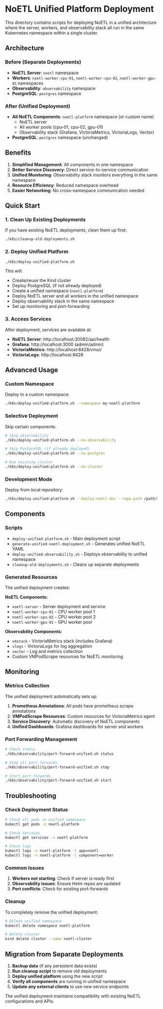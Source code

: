 # NoETL Unified Platform Deployment

This directory contains scripts for deploying NoETL in a unified architecture where the server, workers, and observability stack all run in the same Kubernetes namespace within a single cluster.

## Architecture

### Before (Separate Deployments)
- **NoETL Server**: `noetl` namespace
- **Workers**: `noetl-worker-cpu-01`, `noetl-worker-cpu-02`, `noetl-worker-gpu-01` namespaces
- **Observability**: `observability` namespace  
- **PostgreSQL**: `postgres` namespace

### After (Unified Deployment)
- **All NoETL Components**: `noetl-platform` namespace (or custom name)
  - NoETL server
  - All worker pools (cpu-01, cpu-02, gpu-01)
  - Observability stack (Grafana, VictoriaMetrics, VictoriaLogs, Vector)
- **PostgreSQL**: `postgres` namespace (unchanged)

## Benefits

1. **Simplified Management**: All components in one namespace
2. **Better Service Discovery**: Direct service-to-service communication
3. **Unified Monitoring**: Observability stack monitors everything in the same namespace
4. **Resource Efficiency**: Reduced namespace overhead
5. **Easier Networking**: No cross-namespace communication needed

## Quick Start

### 1. Clean Up Existing Deployments

If you have existing NoETL deployments, clean them up first:

```bash
./k8s/cleanup-old-deployments.sh
```

### 2. Deploy Unified Platform

```bash
./k8s/deploy-unified-platform.sh
```

This will:
- Create/reuse the Kind cluster
- Deploy PostgreSQL (if not already deployed)
- Create a unified namespace (`noetl-platform`)
- Deploy NoETL server and all workers in the unified namespace
- Deploy observability stack in the same namespace
- Set up monitoring and port-forwarding

### 3. Access Services

After deployment, services are available at:

- **NoETL Server**: http://localhost:30082/api/health
- **Grafana**: http://localhost:3000 (admin/admin)
- **VictoriaMetrics**: http://localhost:8428/vmui/
- **VictoriaLogs**: http://localhost:9428

## Advanced Usage

### Custom Namespace

Deploy to a custom namespace:

```bash
./k8s/deploy-unified-platform.sh --namespace my-noetl-platform
```

### Selective Deployment

Skip certain components:

```bash
# Skip observability
./k8s/deploy-unified-platform.sh --no-observability

# Skip PostgreSQL (if already deployed)
./k8s/deploy-unified-platform.sh --no-postgres

# Use existing cluster
./k8s/deploy-unified-platform.sh --no-cluster
```

### Development Mode

Deploy from local repository:

```bash
./k8s/deploy-unified-platform.sh --deploy-noetl-dev --repo-path /path/to/noetl
```

## Components

### Scripts

- `deploy-unified-platform.sh` - Main deployment script
- `generate-unified-noetl-deployment.sh` - Generates unified NoETL YAML
- `deploy-unified-observability.sh` - Deploys observability to unified namespace
- `cleanup-old-deployments.sh` - Cleans up separate deployments

### Generated Resources

The unified deployment creates:

**NoETL Components:**
- `noetl-server` - Server deployment and service
- `noetl-worker-cpu-01` - CPU worker pool 1
- `noetl-worker-cpu-02` - CPU worker pool 2  
- `noetl-worker-gpu-01` - GPU worker pool

**Observability Components:**
- `vmstack` - VictoriaMetrics stack (includes Grafana)
- `vlogs` - VictoriaLogs for log aggregation
- `vector` - Log and metrics collection
- Custom VMPodScrape resources for NoETL monitoring

## Monitoring

### Metrics Collection

The unified deployment automatically sets up:

1. **Prometheus Annotations**: All pods have prometheus scrape annotations
2. **VMPodScrape Resources**: Custom resources for VictoriaMetrics agent
3. **Service Discovery**: Automatic discovery of NoETL components
4. **Unified Dashboards**: Grafana dashboards for server and workers

### Port Forwarding Management

```bash
# Check status
./k8s/observability/port-forward-unified.sh status

# Stop all port-forwards
./k8s/observability/port-forward-unified.sh stop

# Start port-forwards
./k8s/observability/port-forward-unified.sh start
```

## Troubleshooting

### Check Deployment Status

```bash
# Check all pods in unified namespace
kubectl get pods -n noetl-platform

# Check services
kubectl get services -n noetl-platform

# Check logs
kubectl logs -n noetl-platform -l app=noetl
kubectl logs -n noetl-platform -l component=worker
```

### Common Issues

1. **Workers not starting**: Check if server is ready first
2. **Observability issues**: Ensure Helm repos are updated
3. **Port conflicts**: Check for existing port-forwards

### Cleanup

To completely remove the unified deployment:

```bash
# Delete unified namespace
kubectl delete namespace noetl-platform

# Delete cluster
kind delete cluster --name noetl-cluster
```

## Migration from Separate Deployments

1. **Backup data** (if any persistent data exists)
2. **Run cleanup script** to remove old deployments
3. **Deploy unified platform** using the new script
4. **Verify all components** are running in unified namespace
5. **Update any external clients** to use new service endpoints

The unified deployment maintains compatibility with existing NoETL configurations and APIs.